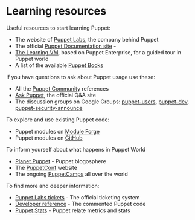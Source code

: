 # Learning resources

Useful resources to start learning Puppet:

- The website of [Puppet Labs](http://puppetlabs.com), the company behind Puppet
- The official [Puppet Documentation site](http://docs.puppetlabs.com/) -
- [The Learning VM](), based on Puppet Enterprise, for a guided tour in Puppet world
- A list of the available [Puppet Books](https://puppetlabs.com/resources/books)

If you have questions to ask about Puppet usage use these:

- All the [Puppet Community](http://puppetlabs.com/community/overview/) references
- [Ask Puppet](http://ask.puppetlabs.com/), the official Q&A site
- The discussion groups on Google Groups: [puppet-users](https://groups.google.com/forum/#!forum/puppet-users), [puppet-dev](https://groups.google.com/forum/#!forum/puppet-dev), [puppet-security-announce](https://groups.google.com/forum/#!forum/puppet-security-announce)

To explore and use existing Puppet code:

- Puppet modules on [Module Forge](http://forge.puppetlabs.com)
- Puppet modules on [GitHub](https://github.com/search?q=puppet)

To inform yourself about what happens in Puppet World

- [Planet Puppet](http://www.planetpuppet.org/) - Puppet blogosphere
- The [PuppetConf](http://www.puppetconf.com) website
- The ongoing [PuppetCamps]() all over the world

To find more and deeper information:

- [Puppet Labs tickets](https://tickets.puppetlabs.com) - The official ticketing system
- [Developer reference](http://docs.puppetlabs.com/references/latest/developer/) - The commented Puppet code
- [Puppet Stats](http://bitergia.dev.puppetlabs.com/browser/) - Puppet relate metrics and stats
